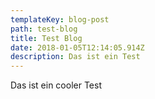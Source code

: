 ```yaml
---
templateKey: blog-post
path: test-blog
title: Test Blog
date: 2018-01-05T12:14:05.914Z
description: Das ist ein Test
---
```

Das ist ein cooler Test
